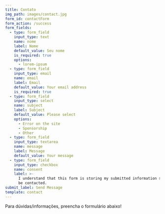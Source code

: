 ```yaml
---
title: Contato
img_path: images/contact.jpg
form_id: contactForm
form_action: /success
form_fields:
  - type: form_field
    input_type: text
    name: nome
    label: Nome
    default_value: Seu nome
    is_required: true
    options:
      - lorem-ipsum
  - type: form_field
    input_type: email
    name: email
    label: Email
    default_value: Your email address
    is_required: true
  - type: form_field
    input_type: select
    name: subject
    label: Subject
    default_value: Please select
    options:
      - Error on the site
      - Sponsorship
      - Other
  - type: form_field
    input_type: textarea
    name: message
    label: Message
    default_value: Your message
  - type: form_field
    input_type: checkbox
    name: consent
    label: >-
      I understand that this form is storing my submitted information so I can
      be contacted.
submit_label: Send Message
template: contact
---
```

Para dúvidas/informações, preencha o formulário abaixo!
